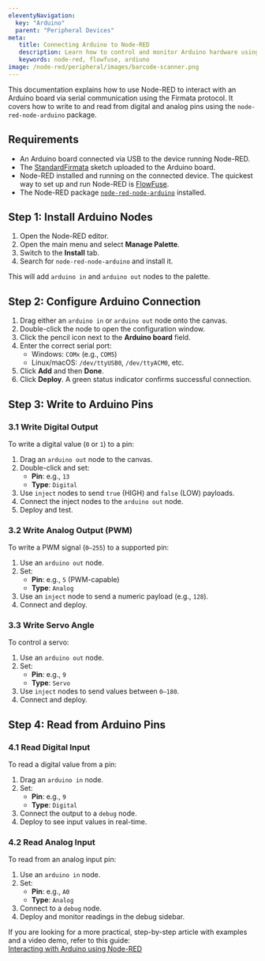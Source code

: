 ```yaml
---
eleventyNavigation:
  key: "Arduino"
  parent: "Peripheral Devices"
meta:
   title: Connecting Arduino to Node-RED
   description: Learn how to control and monitor Arduino hardware using Node-RED
   keywords: node-red, flowfuse, ardiuno
image: /node-red/peripheral/images/barcode-scanner.png
---
```


This documentation explains how to use Node-RED to interact with an Arduino board via serial communication using the Firmata protocol. It covers how to write to and read from digital and analog pins using the `node-red-node-arduino` package.

## Requirements

- An Arduino board connected via USB to the device running Node-RED.
- The [StandardFirmata](https://github.com/firmata/protocol) sketch uploaded to the Arduino board.
- Node-RED installed and running on the connected device. The quickest way to set up and run Node-RED is [FlowFuse](/).
- The Node-RED package [`node-red-node-arduino`](https://flows.nodered.org/node/node-red-node-arduino) installed.

## Step 1: Install Arduino Nodes

1. Open the Node-RED editor.
2. Open the main menu and select **Manage Palette**.
3. Switch to the **Install** tab.
4. Search for `node-red-node-arduino` and install it.

This will add `arduino in` and `arduino out` nodes to the palette.

## Step 2: Configure Arduino Connection

1. Drag either an `arduino in` or `arduino out` node onto the canvas.
2. Double-click the node to open the configuration window.
3. Click the pencil icon next to the **Arduino board** field.
4. Enter the correct serial port:
   - Windows: `COMx` (e.g., `COM5`)
   - Linux/macOS: `/dev/ttyUSB0`, `/dev/ttyACM0`, etc.
5. Click **Add** and then **Done**.
6. Click **Deploy**. A green status indicator confirms successful connection.

## Step 3: Write to Arduino Pins

### 3.1 Write Digital Output

To write a digital value (`0` or `1`) to a pin:

1. Drag an `arduino out` node to the canvas.
2. Double-click and set:
   - **Pin**: e.g., `13`
   - **Type**: `Digital`
3. Use `inject` nodes to send `true` (HIGH) and `false` (LOW) payloads.
4. Connect the inject nodes to the `arduino out` node.
5. Deploy and test.

### 3.2 Write Analog Output (PWM)

To write a PWM signal (`0–255`) to a supported pin:

1. Use an `arduino out` node.
2. Set:
   - **Pin**: e.g., `5` (PWM-capable)
   - **Type**: `Analog`
3. Use an `inject` node to send a numeric payload (e.g., `128`).
4. Connect and deploy.

### 3.3 Write Servo Angle

To control a servo:

1. Use an `arduino out` node.
2. Set:
   - **Pin**: e.g., `9`
   - **Type**: `Servo`
3. Use `inject` nodes to send values between `0–180`.
4. Connect and deploy.

## Step 4: Read from Arduino Pins

### 4.1 Read Digital Input

To read a digital value from a pin:

1. Drag an `arduino in` node.
2. Set:
   - **Pin**: e.g., `9`
   - **Type**: `Digital`
3. Connect the output to a `debug` node.
4. Deploy to see input values in real-time.

### 4.2 Read Analog Input

To read from an analog input pin:

1. Use an `arduino in` node.
2. Set:
   - **Pin**: e.g., `A0`
   - **Type**: `Analog`
3. Connect to a `debug` node.
4. Deploy and monitor readings in the debug sidebar.


If you are looking for a more practical, step-by-step article with examples and a video demo, refer to this guide:  
[Interacting with Arduino using Node-RED](/blog/2025/02/interacting-with-arduino-using-node-red/)
